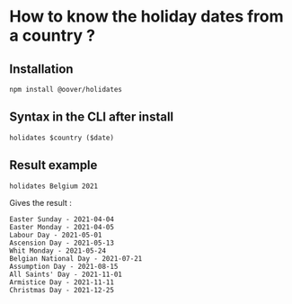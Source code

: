 # How to know the holiday dates from a country ? 

## Installation 
``` npm install @oover/holidates ```

## Syntax in the CLI after install 
``` holidates $country ($date) ``` 

## Result example
``` holidates Belgium 2021 ```

Gives the result : 

``` New Year's Day - 2021-01-01
Easter Sunday - 2021-04-04
Easter Monday - 2021-04-05
Labour Day - 2021-05-01
Ascension Day - 2021-05-13
Whit Monday - 2021-05-24
Belgian National Day - 2021-07-21
Assumption Day - 2021-08-15
All Saints' Day - 2021-11-01
Armistice Day - 2021-11-11
Christmas Day - 2021-12-25